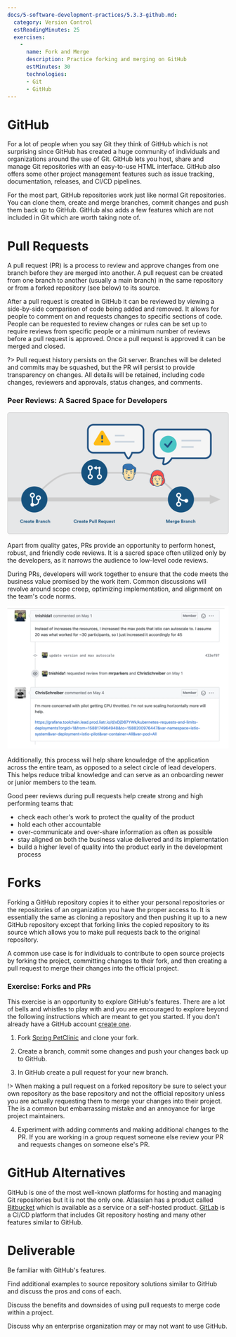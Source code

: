 ```yaml
---
docs/5-software-development-practices/5.3.3-github.md:
  category: Version Control
  estReadingMinutes: 25
  exercises:
    -
      name: Fork and Merge
      description: Practice forking and merging on GitHub
      estMinutes: 30
      technologies:
      - Git
      - GitHub
---
```


# GitHub

For a lot of people when you say Git they think of GitHub which is not surprising since GitHub has created a huge community of individuals and organizations around the use of Git. GitHub lets you host, share and manage Git repositories with an easy-to-use HTML interface. GitHub also offers some other project management features such as issue tracking, documentation, releases, and CI/CD pipelines.

For the most part, GitHub repositories work just like normal Git repositories. You can clone them, create and merge branches, commit changes and push them back up to GitHub. GitHub also adds a few features which are not included in Git which are worth taking note of.

# Pull Requests

A pull request (PR) is a process to review and approve changes from one branch before they are merged into another. A pull request can be created from one branch to another (usually a main branch) in the same repository or from a forked repository (see below) to its source.

After a pull request is created in GitHub it can be reviewed by viewing a side-by-side comparison of code being added and removed. It allows for people to comment on and requests changes to specific sections of code. People can be requested to review changes or rules can be set up to require reviews from specific people or a minimum number of reviews before a pull request is approved. Once a pull request is approved it can be merged and closed.

?> Pull request history persists on the Git server. Branches will be deleted and commits may be squashed, but the PR will persist to provide transparency on changes. All details will be retained, including code changes, reviewers and approvals, status changes, and comments.

### Peer Reviews: A Sacred Space for Developers

![Peer Previews](../../img/git-pr.webp ':class=img-center')

Apart from quality gates, PRs provide an opportunity to perform honest, robust, and friendly code reviews. It is a sacred space often utilized only by the developers, as it narrows the audience to low-level code reviews.

During PRs, developers will work together to ensure that the code meets the business value promised by the work item. Common discussions will revolve around scope creep, optimizing implementation, and alignment on the team's code norms.

![Pull Requests](../../img/git-peer-review.webp ':class=img-shadow-center')

Additionally, this process will help share knowledge of the application across the entire team, as opposed to a select circle of lead developers. This helps reduce tribal knowledge and can serve as an onboarding newer or junior members to the team.

Good peer reviews during pull requests help create strong and high performing teams that:

- check each other's work to protect the quality of the product
- hold each other accountable
- over-communicate and over-share information as often as possible
- stay aligned on both the business value delivered and its implementation
- build a higher level of quality into the product early in the development process

# Forks

Forking a GitHub repository copies it to either your personal repositories or the repositories of an organization you have the proper access to. It is essentially the same as cloning a repository and then pushing it up to a new GitHub repository except that forking links the copied repository to its source which allows you to make pull requests back to the original repository.

A common use case is for individuals to contribute to open source projects by forking the project, committing changes to their fork, and then creating a pull request to merge their changes into the official project.

### Exercise: Forks and PRs

This exercise is an opportunity to explore GitHub's features. There are a lot of bells and whistles to play with and you are encouraged to explore beyond the following instructions which are meant to get you started. If you don't already have a GitHub account [create one](https://github.com/join).

1. Fork [Spring PetClinic](https://github.com/liatrio/spring-petclinic) and clone your fork.

2. Create a branch, commit some changes and push your changes back up to GitHub.

3. In GitHub create a pull request for your new branch.

!> When making a pull request on a forked repository be sure to select your own repository as the base repository and not the official repository unless you are actually requesting them to merge your changes into their project. The is a common but embarrassing mistake and an annoyance for large project maintainers.

4. Experiment with adding comments and making additional changes to the PR. If you are working in a group request someone else review your PR and requests changes on someone else's PR.

# GitHub Alternatives

GitHub is one of the most well-known platforms for hosting and managing Git repositories but it is not the only one. Atlassian has a product called [Bitbucket](https://bitbucket.org/product) which is available as a service or a self-hosted product. [GitLab](https://about.gitlab.com/stages-devops-lifecycle/) is a CI/CD platform that includes Git repository hosting and many other features similar to GitHub.

# Deliverable

Be familiar with GitHub's features.

Find additional examples to source repository solutions similar to GitHub and discuss the pros and cons of each.

Discuss the benefits and downsides of using pull requests to merge code within
a project.

Discuss why an enterprise organization may or may not want to use GitHub.
